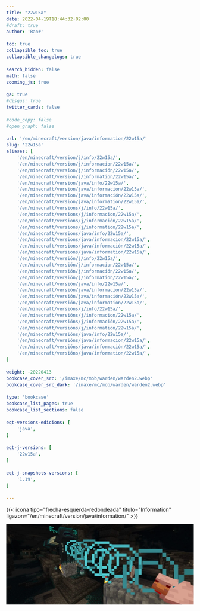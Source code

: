 ```yaml
---
title: "22w15a"
date: 2022-04-19T18:44:32+02:00
#draft: true
author: 'Ran#'

toc: true
collapsible_toc: true
collapsible_changelogs: true

search_hidden: false
math: false
zooming_js: true

ga: true
#disqus: true
twitter_cards: false

#code_copy: false
#open_graph: false

url: '/en/minecraft/version/java/information/22w15a/'
slug: '22w15a'
aliases: [
    '/en/minecraft/version/j/info/22w15a/',
    '/en/minecraft/version/j/informacion/22w15a/',
    '/en/minecraft/version/j/información/22w15a/',
    '/en/minecraft/version/j/information/22w15a/',
    '/en/minecraft/version/java/info/22w15a/',
    '/en/minecraft/version/java/informacion/22w15a/',
    '/en/minecraft/version/java/información/22w15a/',
    '/en/minecraft/version/java/information/22w15a/',
    '/en/minecraft/versions/j/info/22w15a/',
    '/en/minecraft/versions/j/informacion/22w15a/',
    '/en/minecraft/versions/j/información/22w15a/',
    '/en/minecraft/versions/j/information/22w15a/',
    '/en/minecraft/versions/java/info/22w15a/',
    '/en/minecraft/versions/java/informacion/22w15a/',
    '/en/minecraft/versions/java/información/22w15a/',
    '/en/minecraft/versions/java/information/22w15a/',
    '/en/minecraft/versión/j/info/22w15a/',
    '/en/minecraft/versión/j/informacion/22w15a/',
    '/en/minecraft/versión/j/información/22w15a/',
    '/en/minecraft/versión/j/information/22w15a/',
    '/en/minecraft/versión/java/info/22w15a/',
    '/en/minecraft/versión/java/informacion/22w15a/',
    '/en/minecraft/versión/java/información/22w15a/',
    '/en/minecraft/versión/java/information/22w15a/',
    '/en/minecraft/versións/j/info/22w15a/',
    '/en/minecraft/versións/j/informacion/22w15a/',
    '/en/minecraft/versións/j/información/22w15a/',
    '/en/minecraft/versións/j/information/22w15a/',
    '/en/minecraft/versións/java/info/22w15a/',
    '/en/minecraft/versións/java/informacion/22w15a/',
    '/en/minecraft/versións/java/información/22w15a/',
    '/en/minecraft/versións/java/information/22w15a/',
]

weight: -20220413
bookcase_cover_src: '/imaxe/mc/mob/warden/warden2.webp'
bookcase_cover_src_dark: '/imaxe/mc/mob/warden/warden2.webp'

type: 'bookcase'
bookcase_list_pages: true
bookcase_list_sections: false

eqt-versions-edicions: [
    'java',
]

eqt-j-versions: [
    '22w15a',
]

eqt-j-snapshots-versions: [
    '1.19',
]

---
```


{{< icona tipo="frecha-esquerda-redondeada" titulo="Information" ligazon="/en/minecraft/version/java/information/" >}}

<img title="22w15a" alt="22w15a" src="/imaxe/mc/mob/warden/warden2.webp">
